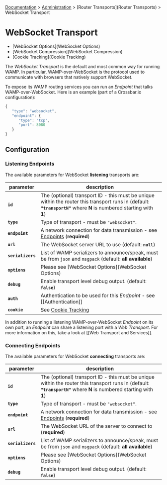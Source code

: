 [Documentation](.) > [Administration](Administration) > [Router Transports](Router Transports) > WebSocket Transport

# WebSocket Transport

* [WebSocket Options](WebSocket Options)
* [WebSocket Compression](WebSocket Compression)
* [Cookie Tracking](Cookie Tracking)

The *WebSocket Transport* is the default and most common way for running WAMP. In particular, WAMP-over-WebSocket is the protocol used to communicate with browsers that natively support WebSocket.

To expose its WAMP routing services you can run an *Endpoint* that talks WAMP-over-WebSocket. Here is an example (part of a Crossbar.io configuration):

```javascript
{
   "type": "websocket",
   "endpoint": {
      "type": "tcp",
      "port": 8080
   }
}
```

## Configuration

### Listening Endpoints

The available parameters for WebSocket **listening** transports are:

parameter | description
---|---
**`id`** | The (optional) transport ID - this must be unique within the router this transport runs in (default: **`"transportN"`** where **N** is numbered starting with **1**)
**`type`** | Type of transport - must be `"websocket"`.
**`endpoint`** | A network connection for data transmission - see [Endpoints](Endpoints) (**required**)
**`url`** | The WebSocket server URL to use (default: **`null`**)
**`serializers`** | List of WAMP serializers to announce/speak, must be from `json` and `msgpack` (default: **all available**)
**`options`** | Please see [WebSocket Options](WebSocket Options)
**`debug`** | Enable transport level debug output. (default: **`false`**)
**`auth`** | Authentication to be used for this *Endpoint* - see [[Authentication]]
**`cookie`** | See [Cookie Tracking](Cookie-Tracking)

In addition to running a listening WAMP-over-WebSocket *Endpoint* on its own port, an *Endpoint* can share a listening port with a *Web Transport*. For more information on this, take a look at [[Web Transport and Services]].

### Connecting Endpoints

The available parameters for WebSocket **connecting** transports are:

parameter | description
---|---
**`id`** | The (optional) transport ID - this must be unique within the router this transport runs in (default: **`"transportN"`** where **N** is numbered starting with **1**)
**`type`** | Type of transport - must be `"websocket"`.
**`endpoint`** | A network connection for data transmission - see [Endpoints](Endpoints) (**required**)
**`url`** | The WebSocket URL of the server to connect to (**required**)
**`serializers`** | List of WAMP serializers to announce/speak, must be from `json` and `msgpack` (default: **all available**)
**`options`** | Please see [WebSocket Options](WebSocket Options)
**`debug`** | Enable transport level debug output. (default: **`false`**)

